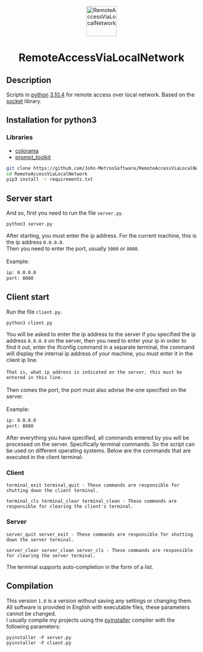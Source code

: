 <p align="center"> 
  <img src="https://cdn-icons-png.flaticon.com/512/7097/7097120.png" alt="RemoteAccessViaLocalNetwork" width="80" height="80">
</p>

<h1 align="center">RemoteAccessViaLocalNetwork</h1> 

## Description

Scripts in <a href="https://python.org">python</a> <a href="https://www.python.org/downloads/release/python-3104/">3.10.4</a>  for remote access over local network. Based on the <a href="https://docs.python.org/3/library/socket.html">socket</a> library.

## Installation for python3
### Libraries
- <a href="https://pypi.org/project/colorama/">colorama</a>
- <a href="https://pypi.org/project/prompt-toolkit/0.5/">prompt_toolkit</a>

```bash
git clone https://github.com/John-MetrosSoftware/RemoteAccessViaLocalNetwork/
cd RemoteAccessViaLocalNetwork
pip3 install -r requirements.txt
```

## Server start
And so, first you need to run the file `server.py`.
```bash
python3 server.py
```
After starting, you must enter the ip address. For the current machine, this is the ip address `0.0.0.0`.<br>
Then you need to enter the port, usually `5000` or `8080`.<br>
<br>Example:
```bash
ip: 0.0.0.0
port: 8080
```

## Client start
Run the file `client.py`.
```bash
python3 client.py
```
You will be asked to enter the ip address to the server if you specified the ip address `0.0.0.0` on the server, then you need to enter your ip in order to find it out, enter the ifconfig command in a separate terminal, the command will display the internal ip address of your machine, you must enter it in the client ip line.<br><br>
`That is, what ip address is indicated on the server, this must be entered in this line.`
<br><br>
Then comes the port, the port must also advise the one specified on the server.
<br><br>
Example:
```bash
ip: 0.0.0.0
port: 8080
```
After everything you have specified, all commands entered by you will be processed on the server. Specifically terminal commands. So the script can be used on different operating systems. Below are the commands that are executed in the client terminal:
### Client
```
terminal_exit terminal_quit - These commands are responsible for shutting down the client terminal.
```
```
terminal_cls terminal_clear terminal_clean - These commands are responsible for clearing the client's terminal.
```
### Server
```
server_quit server_exit - These commands are responsible for shutting down the server terminal.                
```
```
server_clear server_clean server_cls - These commands are responsible for clearing the server terminal.
```
The terminal supports auto-completion in the form of a list.

## Compilation
This version `1.0` is a version without saving any settings or changing them.<br>
All software is provided in English with executable files, these parameters cannot be changed.<br>
I usually compile my projects using the <a href="https://pypi.org/project/pyinstaller/">pyinstaller</a> compiler with the following parameters:

```
pyinstaller -F server.py
pyinstaller -F client.py
```
